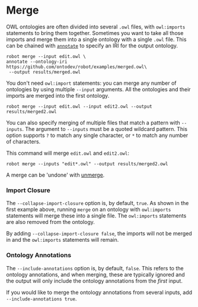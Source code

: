 # Merge

OWL ontologies are often divided into several `.owl` files, with `owl:imports` statements to bring them together. Sometimes you want to take all those imports and merge them into a single ontology with a single `.owl` file. This can be chained with [`annotate`](/annotate) to specify an IRI for the output ontology.

    robot merge --input edit.owl \
    annotate --ontology-iri https://github.com/ontodev/robot/examples/merged.owl\
     --output results/merged.owl

You don't need `owl:import` statements: you can merge any number of ontologies by using multiple `--input` arguments. All the ontologies and their imports are merged into the first ontology.

    robot merge --input edit.owl --input edit2.owl --output results/merged2.owl

You can also specify merging of multiple files that match a pattern with `--inputs`. The argument to `--inputs` must be a quoted wildcard pattern. This option supports `?` to match any single character, or `*` to match any number of characters.

This command will merge `edit.owl` and `edit2.owl`:

    robot merge --inputs "edit*.owl" --output results/merged2.owl

A merge can be 'undone' with [unmerge](/unmerge).

### Import Closure

The `--collapse-import-closure` option is, by default, `true`. As shown in the first example above, running `merge` on an ontology with `owl:imports` statements will merge these into a single file. The `owl:imports` statements are also removed from the ontology.

By adding `--collapse-import-closure false`, the imports will not be merged in and the `owl:imports` statements will remain.

### Ontology Annotations

The `--include-annotations` option is, by default, `false`. This refers to the ontology annotations, and when merging, these are typically ignored and the output will only include the ontology annotations from the *first* input. 

If you would like to merge the ontology annotations from several inputs, add `--include-annotations true`.
